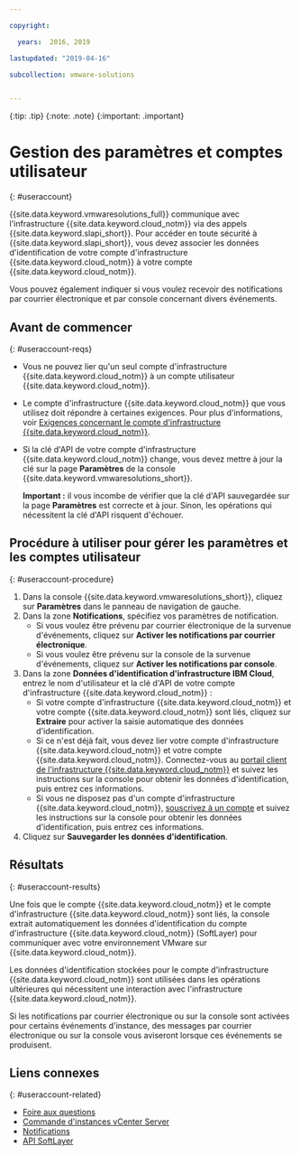 ```yaml
---

copyright:

  years:  2016, 2019

lastupdated: "2019-04-16"

subcollection: vmware-solutions


---
```


{:tip: .tip}
{:note: .note}
{:important: .important}

# Gestion des paramètres et comptes utilisateur
{: #useraccount}

{{site.data.keyword.vmwaresolutions_full}} communique avec l'infrastructure {{site.data.keyword.cloud_notm}} via des appels {{site.data.keyword.slapi_short}}. Pour accéder en toute sécurité à {{site.data.keyword.slapi_short}}, vous devez associer les données d'identification de votre compte d'infrastructure {{site.data.keyword.cloud_notm}} à votre compte {{site.data.keyword.cloud_notm}}.

Vous pouvez également indiquer si vous voulez recevoir des notifications par courrier électronique et par console concernant divers événements.

## Avant de commencer
{: #useraccount-reqs}

* Vous ne pouvez lier qu'un seul compte d'infrastructure {{site.data.keyword.cloud_notm}} à un compte utilisateur {{site.data.keyword.cloud_notm}}.
* Le compte d'infrastructure {{site.data.keyword.cloud_notm}} que vous utilisez doit répondre à certaines exigences. Pour plus d'informations, voir [Exigences concernant le compte d'infrastructure {{site.data.keyword.cloud_notm}}](/docs/services/vmwaresolutions/vmonic?topic=vmware-solutions-slaccountrequirement).
* Si la clé d'API de votre compte d'infrastructure {{site.data.keyword.cloud_notm}} change, vous devez mettre à jour la clé sur la page **Paramètres** de la console {{site.data.keyword.vmwaresolutions_short}}.

   **Important :** il vous incombe de vérifier que la clé d'API sauvegardée sur la page **Paramètres** est correcte et à jour. Sinon, les opérations qui nécessitent la clé d'API risquent d'échouer.

## Procédure à utiliser pour gérer les paramètres et les comptes utilisateur
{: #useraccount-procedure}

1. Dans la console {{site.data.keyword.vmwaresolutions_short}}, cliquez sur **Paramètres** dans le panneau de navigation de gauche.
2. Dans la zone **Notifications**, spécifiez vos paramètres de notification.
   * Si vous voulez être prévenu par courrier électronique de la survenue d'événements, cliquez sur **Activer les notifications par courrier électronique**.
   * Si vous voulez être prévenu sur la console de la survenue d'événements, cliquez sur **Activer les notifications par console**.
3. Dans la zone **Données d'identification d'infrastructure IBM Cloud**, entrez le nom d'utilisateur et la clé d'API de votre compte d'infrastructure {{site.data.keyword.cloud_notm}} :
   * Si votre compte d'infrastructure {{site.data.keyword.cloud_notm}} et votre compte {{site.data.keyword.cloud_notm}} sont liés, cliquez sur **Extraire** pour activer la saisie automatique des données d'identification.
   * Si ce n'est déjà fait, vous devez lier votre compte d'infrastructure {{site.data.keyword.cloud_notm}} et votre compte {{site.data.keyword.cloud_notm}}. Connectez-vous au [portail client de l'infrastructure {{site.data.keyword.cloud_notm}}](https://control.softlayer.com/) et suivez les instructions sur la console pour obtenir les données d'identification, puis entrez ces informations.
   * Si vous ne disposez pas d'un compte d'infrastructure {{site.data.keyword.cloud_notm}}, [souscrivez à un compte](/docs/services/vmwaresolutions/vmonic?topic=vmware-solutions-signing_softlayer_account) et suivez les instructions sur la console pour obtenir les données d'identification, puis entrez ces informations.
4. Cliquez sur **Sauvegarder les données d'identification**.

## Résultats
{: #useraccount-results}

Une fois que le compte {{site.data.keyword.cloud_notm}} et le compte d'infrastructure {{site.data.keyword.cloud_notm}} sont liés, la console extrait automatiquement les données d'identification du compte d'infrastructure {{site.data.keyword.cloud_notm}} (SoftLayer) pour communiquer avec votre environnement VMware sur {{site.data.keyword.cloud_notm}}.

Les données d'identification stockées pour le compte d'infrastructure {{site.data.keyword.cloud_notm}} sont utilisées dans les opérations ultérieures qui nécessitent une interaction avec l'infrastructure {{site.data.keyword.cloud_notm}}.

Si les notifications par courrier électronique ou sur la console sont activées pour certains événements d'instance, des messages par courrier électronique ou sur la console vous aviseront lorsque ces événements se produisent.

## Liens connexes
{: #useraccount-related}

* [Foire aux questions](/docs/services/vmwaresolutions/vmonic?topic=vmware-solutions-faq)
* [Commande d'instances vCenter Server](/docs/services/vmwaresolutions/vcenter?topic=vmware-solutions-vc_orderinginstance)
* [Notifications](/docs/services/vmwaresolutions/vmonic?topic=vmware-solutions-notifications)
* [API SoftLayer](/docs/customer-portal?topic=customer-portal-customerportal_api)

